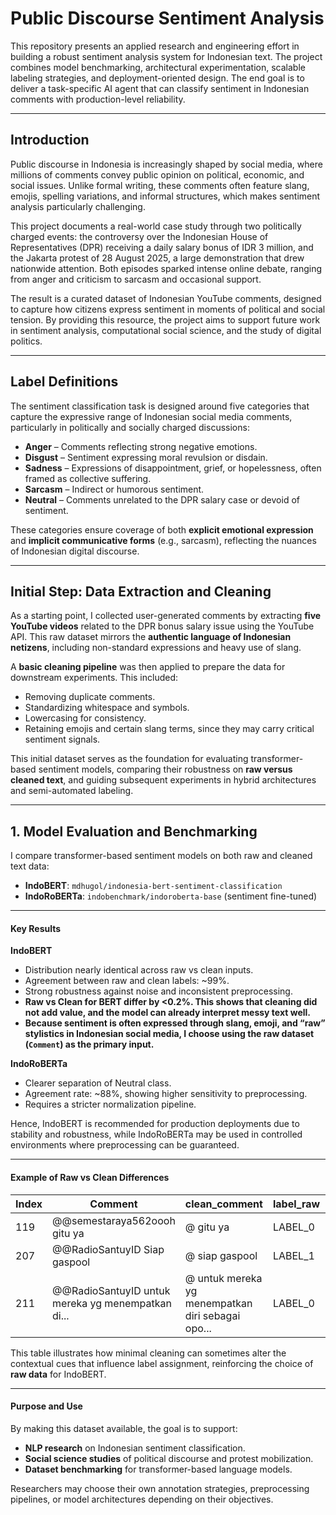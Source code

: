 # Public Discourse Sentiment Analysis

This repository presents an applied research and engineering effort in building a robust sentiment analysis system for Indonesian text. The project combines model benchmarking, architectural experimentation, scalable labeling strategies, and deployment-oriented design. The end goal is to deliver a task-specific AI agent that can classify sentiment in Indonesian comments with production-level reliability.

---

## Introduction

Public discourse in Indonesia is increasingly shaped by social media, where millions of comments convey public opinion on political, economic, and social issues. Unlike formal writing, these comments often feature slang, emojis, spelling variations, and informal structures, which makes sentiment analysis particularly challenging.

This project documents a real-world case study through two politically charged events: the controversy over the Indonesian House of Representatives (DPR) receiving a daily salary bonus of IDR 3 million, and the Jakarta protest of 28 August 2025, a large demonstration that drew nationwide attention. Both episodes sparked intense online debate, ranging from anger and criticism to sarcasm and occasional support.

The result is a curated dataset of Indonesian YouTube comments, designed to capture how citizens express sentiment in moments of political and social tension. By providing this resource, the project aims to support future work in sentiment analysis, computational social science, and the study of digital politics.

---

## Label Definitions

The sentiment classification task is designed around five categories that capture the expressive range of Indonesian social media comments, particularly in politically and socially charged discussions:

* **Anger** – Comments reflecting strong negative emotions.
* **Disgust** – Sentiment expressing moral revulsion or disdain.
* **Sadness** – Expressions of disappointment, grief, or hopelessness, often framed as collective suffering.
* **Sarcasm** – Indirect or humorous sentiment.
* **Neutral** – Comments unrelated to the DPR salary case or devoid of sentiment.

These categories ensure coverage of both **explicit emotional expression** and **implicit communicative forms** (e.g., sarcasm), reflecting the nuances of Indonesian digital discourse.

---

## Initial Step: Data Extraction and Cleaning

As a starting point, I collected user-generated comments by extracting **five YouTube videos** related to the DPR bonus salary issue using the YouTube API. This raw dataset mirrors the **authentic language of Indonesian netizens**, including non-standard expressions and heavy use of slang.

A **basic cleaning pipeline** was then applied to prepare the data for downstream experiments. This included:

* Removing duplicate comments.
* Standardizing whitespace and symbols.
* Lowercasing for consistency.
* Retaining emojis and certain slang terms, since they may carry critical sentiment signals.

This initial dataset serves as the foundation for evaluating transformer-based sentiment models, comparing their robustness on **raw versus cleaned text**, and guiding subsequent experiments in hybrid architectures and semi-automated labeling.

---

## 1. Model Evaluation and Benchmarking

I compare transformer-based sentiment models on both raw and cleaned text data:

* **IndoBERT**: `mdhugol/indonesia-bert-sentiment-classification`
* **IndoRoBERTa**: `indobenchmark/indoroberta-base` (sentiment fine-tuned)

---

#### Key Results

**IndoBERT**

* Distribution nearly identical across raw vs clean inputs.
* Agreement between raw and clean labels: \~99%.
* Strong robustness against noise and inconsistent preprocessing.
* **Raw vs Clean for BERT differ by <0.2%. This shows that cleaning did not add value, and the model can already interpret messy text well.**
* **Because sentiment is often expressed through slang, emoji, and “raw” stylistics in Indonesian social media, I choose using the raw dataset (`Comment`) as the primary input.**

**IndoRoBERTa**

* Clearer separation of Neutral class.
* Agreement rate: \~88%, showing higher sensitivity to preprocessing.
* Requires a stricter normalization pipeline.

Hence, IndoBERT is recommended for production deployments due to stability and robustness, while IndoRoBERTa may be used in controlled environments where preprocessing can be guaranteed.

---

#### Example of Raw vs Clean Differences

| Index | Comment                                           | clean\_comment                                    | label\_raw | label\_clean |
| ----- | ------------------------------------------------- | ------------------------------------------------- | ---------- | ------------ |
| 119   | @@semestaraya562oooh gitu ya                      | @ gitu ya                                         | LABEL\_0   | LABEL\_2     |
| 207   | @@RadioSantuyID Siap gaspool                      | @ siap gaspool                                    | LABEL\_1   | LABEL\_0     |
| 211   | @@RadioSantuyID untuk mereka yg menempatkan di... | @ untuk mereka yg menempatkan diri sebagai opo... | LABEL\_0   | LABEL\_2     |

This table illustrates how minimal cleaning can sometimes alter the contextual cues that influence label assignment, reinforcing the choice of **raw data** for IndoBERT.

---

#### Purpose and Use

By making this dataset available, the goal is to support:

* **NLP research** on Indonesian sentiment classification.
* **Social science studies** of political discourse and protest mobilization.
* **Dataset benchmarking** for transformer-based language models.

Researchers may choose their own annotation strategies, preprocessing pipelines, or model architectures depending on their objectives.
